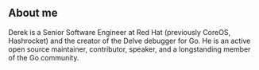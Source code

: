 
## About me

Derek is a Senior Software Engineer at Red Hat (previously CoreOS, Hashrocket)
and the creator of the Delve debugger for Go. He is an active open source
maintainer, contributor, speaker, and a longstanding member of the Go community.
